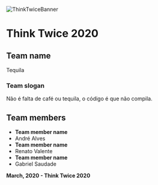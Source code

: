 ![ThinkTwiceBanner](https://imgur.com/m5m76cM.png)

# Think Twice 2020

## Team name
Tequila
### Team slogan
Não é falta de café ou tequila, o código é que não compila.
## Team members

* **Team member name**
* André Alves
* **Team member name**
* Renato Valente
* **Team member name**
* Gabriel Saudade

**March, 2020 - Think Twice 2020**